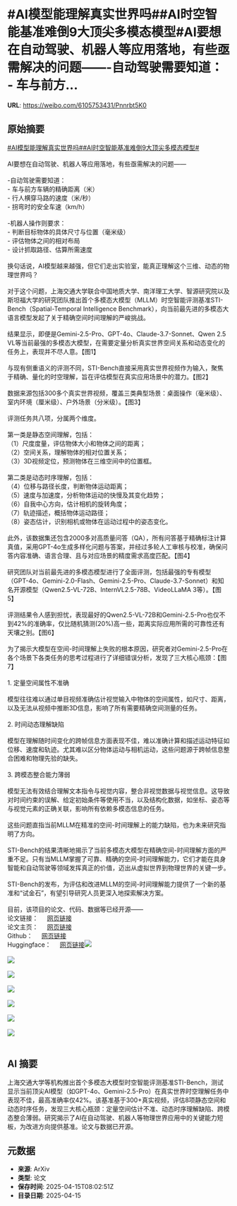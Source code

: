 # #AI模型能理解真实世界吗##AI时空智能基准难倒9大顶尖多模态模型#AI要想在自动驾驶、机器人等应用落地，有些亟需解决的问题——-自动驾驶需要知道： - 车与前方...

**URL**: https://weibo.com/6105753431/Pnnrbt5K0

## 原始摘要

<a href="https://m.weibo.cn/search?containerid=231522type%3D1%26t%3D10%26q%3D%23AI%E6%A8%A1%E5%9E%8B%E8%83%BD%E7%90%86%E8%A7%A3%E7%9C%9F%E5%AE%9E%E4%B8%96%E7%95%8C%E5%90%97%23&amp;extparam=%23AI%E6%A8%A1%E5%9E%8B%E8%83%BD%E7%90%86%E8%A7%A3%E7%9C%9F%E5%AE%9E%E4%B8%96%E7%95%8C%E5%90%97%23" data-hide=""><span class="surl-text">#AI模型能理解真实世界吗#</span></a><a href="https://m.weibo.cn/search?containerid=231522type%3D1%26t%3D10%26q%3D%23AI%E6%97%B6%E7%A9%BA%E6%99%BA%E8%83%BD%E5%9F%BA%E5%87%86%E9%9A%BE%E5%80%929%E5%A4%A7%E9%A1%B6%E5%B0%96%E5%A4%9A%E6%A8%A1%E6%80%81%E6%A8%A1%E5%9E%8B%23&amp;extparam=%23AI%E6%97%B6%E7%A9%BA%E6%99%BA%E8%83%BD%E5%9F%BA%E5%87%86%E9%9A%BE%E5%80%929%E5%A4%A7%E9%A1%B6%E5%B0%96%E5%A4%9A%E6%A8%A1%E6%80%81%E6%A8%A1%E5%9E%8B%23" data-hide=""><span class="surl-text">#AI时空智能基准难倒9大顶尖多模态模型#</span></a><br><br>AI要想在自动驾驶、机器人等应用落地，有些亟需解决的问题——<br><br>-自动驾驶需要知道：<br>        - 车与前方车辆的精确距离（米）<br>        - 行人横穿马路的速度（米/秒）<br>        - 拐弯时的安全车速（km/h）<br><br>-机器人操作则要求：<br>        - 判断目标物体的具体尺寸与位置（毫米级）<br>        - 评估物体之间的相对布局<br>        - 设计抓取路径、估算所需速度<br><br>换句话说，AI模型越来越强，但它们走出实验室，能真正理解这个三维、动态的物理世界吗？<br><br>对于这个问题，上海交通大学联合中国地质大学、南洋理工大学、智源研究院以及斯坦福大学的研究团队推出首个多模态大模型（MLLM）时空智能评测基准STI-Bench（Spatial-Temporal Intelligence Benchmark），向当前最先进的多模态大语言模型发起了关于精确空间时间理解的严峻挑战。<br><br>结果显示，即便是Gemini-2.5-Pro、GPT-4o、Claude-3.7-Sonnet、Qwen 2.5 VL等当前最强的多模态大模型，在需要定量分析真实世界空间关系和动态变化的任务上，表现并不尽人意。【图1】<br><br>与现有侧重语义的评测不同，STI-Bench直接采用真实世界视频作为输入，聚焦于精确、量化的时空理解，旨在评估模型在真实应用场景中的潜力。【图2】<br><br>数据来源包括300多个真实世界视频，覆盖三类典型场景：桌面操作（毫米级）、室内环境（厘米级）、户外场景（分米级）。【图3】<br><br>评测任务共八项，分属两个维度。<br><br>第一类是静态空间理解，包括：<br>（1）尺度度量，评估物体大小和物体之间的距离；<br>（2）空间关系，理解物体的相对位置关系；<br>（3）3D视频定位，预测物体在三维空间中的位置框。<br><br>第二类是动态时序理解，包括：<br>（4）位移与路径长度，判断物体运动距离；<br>（5）速度与加速度，分析物体运动的快慢及其变化趋势；<br>（6）自我中心方向，估计相机的旋转角度；<br>（7）轨迹描述，概括物体运动路径；<br>（8）姿态估计，识别相机或物体在运动过程中的姿态变化。<br><br>此外，该数据集还包含2000多对高质量问答（QA），所有问答基于精确标注计算真值，采用GPT-4o生成多样化问题与答案，并经过多轮人工审核与校准，确保问答内容准确、语言合理、且与对应场景的精度需求高度匹配。【图4】<br><br>研究团队对当前最先进的多模态模型进行了全面评测，包括最强的专有模型（GPT-4o、Gemini-2.0-Flash、Gemini-2.5-Pro、Claude-3.7-Sonnet）和知名开源模型（Qwen2.5-VL-72B、InternVL2.5-78B、VideoLLaMA 3等）。【图5】<br><br>评测结果令人感到担忧，表现最好的Qwen2.5-VL-72B和Gemini-2.5-Pro也仅不到42%的准确率，仅比随机猜测(20%)高一些，距离实际应用所需的可靠性还有天壤之别。【图6】<br><br>为了揭示大模型在空间-时间理解上失败的根本原因，研究者对Gemini-2.5-Pro在各个场景下各类任务的思考过程进行了详细错误分析，发现了三大核心瓶颈：【图7】<br><br>1. 定量空间属性不准确<br><br>模型往往难以通过单目视频准确估计视觉输入中物体的空间属性，如尺寸、距离，以及无法从视频中推断3D信息，影响了所有需要精确空间测量的任务。<br><br>2. 时间动态理解缺陷<br><br>模型在理解随时间变化的跨帧信息方面表现不佳，难以准确计算和描述运动特征如位移、速度和轨迹。尤其难以区分物体运动与相机运动，这些问题源于跨帧信息整合困难和物理先验的缺失。<br><br>3. 跨模态整合能力薄弱<br><br>模型无法有效结合理解文本指令与视觉内容，整合非视觉数据与视觉信息。这导致对时间约束的误解、给定初始条件等使用不当，以及结构化数据，如坐标、姿态等与视觉元素的正确关联，影响所有依赖多模态信息的任务。<br><br>这些问题直指当前MLLM在精准的空间-时间理解上的能力缺陷，也为未来研究指明了方向。<br><br>STI-Bench的结果清晰地揭示了当前多模态大模型在精确空间-时间理解方面的严重不足。只有当MLLM掌握了可靠、精确的空间-时间理解能力，它们才能在具身智能和自动驾驶等领域发挥真正的价值，迈出从虚拟世界到物理世界的关键一步。<br><br>STI-Bench的发布，为评估和改进MLLM的空间-时间理解能力提供了一个新的基准和“试金石”，有望引导研究人员更深入地探索解决方案。<br><br>目前，该项目的论文、代码、数据等已经开源——<br>论文链接： <a href="https://weibo.cn/sinaurl?u=https%3A%2F%2Farxiv.org%2Fpdf%2F2503.23765" data-hide=""><span class="url-icon"><img style="width: 1rem;height: 1rem" src="https://h5.sinaimg.cn/upload/2015/09/25/3/timeline_card_small_web_default.png" referrerpolicy="no-referrer"></span><span class="surl-text">网页链接</span></a><br>论文主页： <a href="https://weibo.cn/sinaurl?u=https%3A%2F%2Fmira-sjtu.github.io%2FSTI-Bench.io%2F" data-hide=""><span class="url-icon"><img style="width: 1rem;height: 1rem" src="https://h5.sinaimg.cn/upload/2015/09/25/3/timeline_card_small_web_default.png" referrerpolicy="no-referrer"></span><span class="surl-text">网页链接</span></a><br>Github： <a href="https://weibo.cn/sinaurl?u=https%3A%2F%2Fgithub.com%2FMIRA-SJTU%2FSTI-Bench" data-hide=""><span class="url-icon"><img style="width: 1rem;height: 1rem" src="https://h5.sinaimg.cn/upload/2015/09/25/3/timeline_card_small_web_default.png" referrerpolicy="no-referrer"></span><span class="surl-text">网页链接</span></a><br>Huggingface： <a href="https://weibo.cn/sinaurl?u=https%3A%2F%2Fhuggingface.co%2Fdatasets%2FMIRA-SJTU%2FSTI-Bench" data-hide=""><span class="url-icon"><img style="width: 1rem;height: 1rem" src="https://h5.sinaimg.cn/upload/2015/09/25/3/timeline_card_small_web_default.png" referrerpolicy="no-referrer"></span><span class="surl-text">网页链接</span></a><img style="" src="https://tvax2.sinaimg.cn/large/006Fd7o3gy1i0hi99w6dtj30zk08u77z.jpg" referrerpolicy="no-referrer"><br><br><img style="" src="https://tvax2.sinaimg.cn/large/006Fd7o3gy1i0hi9am0jij30zk0ieqlf.jpg" referrerpolicy="no-referrer"><br><br><img style="" src="https://tvax1.sinaimg.cn/large/006Fd7o3gy1i0hi9abkkdj30k00l8dl1.jpg" referrerpolicy="no-referrer"><br><br><img style="" src="https://tvax1.sinaimg.cn/large/006Fd7o3gy1i0hi9ad7ejj30s90k0gv1.jpg" referrerpolicy="no-referrer"><br><br><img style="" src="https://tvax4.sinaimg.cn/large/006Fd7o3gy1i0hi9alokfj30zk0hb7ff.jpg" referrerpolicy="no-referrer"><br><br><img style="" src="https://tvax2.sinaimg.cn/large/006Fd7o3gy1i0hi9b11ypj30zk0ji11n.jpg" referrerpolicy="no-referrer"><br><br><img style="" src="https://tvax4.sinaimg.cn/large/006Fd7o3gy1i0hi9aditzj30ro0k0q6u.jpg" referrerpolicy="no-referrer"><br><br>

## AI 摘要

上海交通大学等机构推出首个多模态大模型时空智能评测基准STI-Bench，测试显示当前顶尖AI模型（如GPT-4o、Gemini-2.5-Pro）在真实世界时空理解任务中表现不佳，最高准确率仅42%。该基准基于300+真实视频，评估8项静态空间和动态时序任务，发现三大核心瓶颈：定量空间估计不准、动态时序理解缺陷、跨模态整合薄弱。研究揭示了AI在自动驾驶、机器人等物理世界应用中的关键能力短板，为改进方向提供基准。论文与数据已开源。

## 元数据

- **来源**: ArXiv
- **类型**: 论文
- **保存时间**: 2025-04-15T08:02:51Z
- **目录日期**: 2025-04-15
